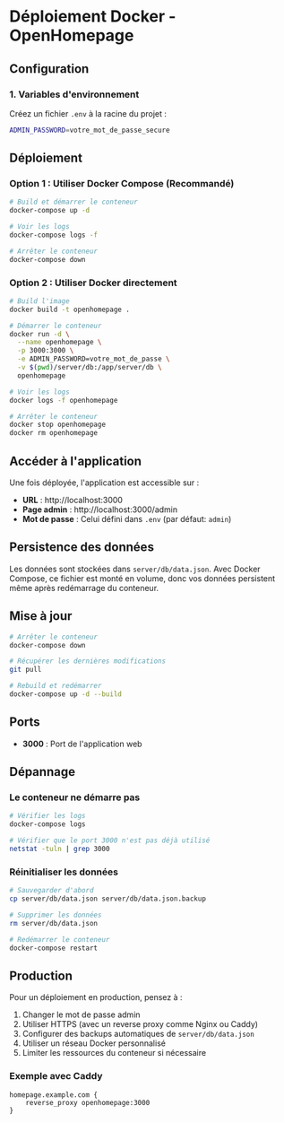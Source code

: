 # Déploiement Docker - OpenHomepage

## Configuration

### 1. Variables d'environnement

Créez un fichier `.env` à la racine du projet :

```bash
ADMIN_PASSWORD=votre_mot_de_passe_secure
```

## Déploiement

### Option 1 : Utiliser Docker Compose (Recommandé)

```bash
# Build et démarrer le conteneur
docker-compose up -d

# Voir les logs
docker-compose logs -f

# Arrêter le conteneur
docker-compose down
```

### Option 2 : Utiliser Docker directement

```bash
# Build l'image
docker build -t openhomepage .

# Démarrer le conteneur
docker run -d \
  --name openhomepage \
  -p 3000:3000 \
  -e ADMIN_PASSWORD=votre_mot_de_passe \
  -v $(pwd)/server/db:/app/server/db \
  openhomepage

# Voir les logs
docker logs -f openhomepage

# Arrêter le conteneur
docker stop openhomepage
docker rm openhomepage
```

## Accéder à l'application

Une fois déployée, l'application est accessible sur :
- **URL** : http://localhost:3000
- **Page admin** : http://localhost:3000/admin
- **Mot de passe** : Celui défini dans `.env` (par défaut: `admin`)

## Persistence des données

Les données sont stockées dans `server/db/data.json`. Avec Docker Compose, ce fichier est monté en volume, donc vos données persistent même après redémarrage du conteneur.

## Mise à jour

```bash
# Arrêter le conteneur
docker-compose down

# Récupérer les dernières modifications
git pull

# Rebuild et redémarrer
docker-compose up -d --build
```

## Ports

- **3000** : Port de l'application web

## Dépannage

### Le conteneur ne démarre pas
```bash
# Vérifier les logs
docker-compose logs

# Vérifier que le port 3000 n'est pas déjà utilisé
netstat -tuln | grep 3000
```

### Réinitialiser les données
```bash
# Sauvegarder d'abord
cp server/db/data.json server/db/data.json.backup

# Supprimer les données
rm server/db/data.json

# Redémarrer le conteneur
docker-compose restart
```

## Production

Pour un déploiement en production, pensez à :

1. Changer le mot de passe admin
2. Utiliser HTTPS (avec un reverse proxy comme Nginx ou Caddy)
3. Configurer des backups automatiques de `server/db/data.json`
4. Utiliser un réseau Docker personnalisé
5. Limiter les ressources du conteneur si nécessaire

### Exemple avec Caddy

```caddyfile
homepage.example.com {
    reverse_proxy openhomepage:3000
}
```
